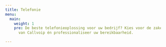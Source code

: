 ```yaml
---
title: Telefonie
menu:
  main:
    weight: 1
    pre: De beste telefonieoplossing voor uw bedrijf? Kies voor de zakelijke telefonie
      van Callvoip én professionaliseer uw bereikbaarheid.

---
```

